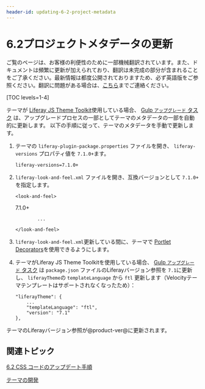 ```yaml
---
header-id: updating-6-2-project-metadata
---
```


# 6.2プロジェクトメタデータの更新

<p class="alert alert-info"><span class="wysiwyg-color-blue120">ご覧のページは、お客様の利便性のために一部機械翻訳されています。また、ドキュメントは頻繁に更新が加えられており、翻訳は未完成の部分が含まれることをご了承ください。最新情報は都度公開されておりますため、必ず英語版をご参照ください。翻訳に問題がある場合は、<a href="mailto:support-content-jp@liferay.com">こちら</a>までご連絡ください。</span></p>

[TOC levels=1-4]

テーマが [Liferay JS Theme Toolkit](https://github.com/liferay/liferay-themes-sdk/tree/master/packages)使用している場合、 [Gulp `アップグレード` タスク](/docs/7-1/tutorials/-/knowledge_base/t/running-the-upgrade-task-for-6-2-themes) は、アップグレードプロセスの一部としてテーマのメタデータの一部を自動的に更新します。 以下の手順に従って、テーマのメタデータを手動で更新します。

1.  テーマの `liferay-plugin-package.properties` ファイルを開き、 `liferay-versions` プロパティ値を `7.1.0+`ます。
   
        liferay-versions=7.1.0+

2.  `liferay-look-and-feel.xml` ファイルを開き、互換バージョンとして `7.1.0+` を指定します。
   
        <look-and-feel>
       <compatibility> <version>7.1.0+</version> </compatibility> 
   
                ...
       
        </look-and-feel>

3.  `liferay-look-and-feel.xml`更新している間に、テーマで [Portlet Decorators](/docs/7-1/tutorials/-/knowledge_base/t/adding-portlet-decorators-to-a-theme)を使用できるようにします。

4.  テーマがLiferay JS Theme Toolkitを使用している場合、 [Gulp `アップグレード` タスク](/docs/7-1/tutorials/-/knowledge_base/t/running-the-upgrade-task-for-6-2-themes) は `package.json` ファイルのLiferayバージョン参照を `7.1`に更新し、 `liferayTheme`の `templateLanguage` から `ftl` 更新します（Velocityテーマテンプレートはサポートされなくなったため）：
   
        "liferayTheme": {
            ...
            "templateLanguage": "ftl",
            "version": "7.1"
        },

テーマのLiferayバージョン参照が@product-ver@に更新されます。

## 関連トピック

[6.2 CSS コードのアップデート手順](/docs/7-1/tutorials/-/knowledge_base/t/updating-6-2-css-code)

[テーマの開発](/docs/7-1/tutorials/-/knowledge_base/t/developing-themes)
